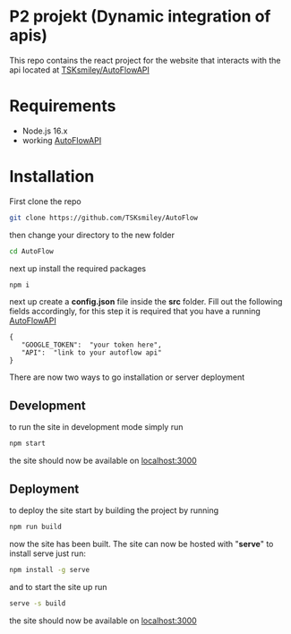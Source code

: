 # P2 projekt (Dynamic integration of apis)
This repo contains the react project for the website that interacts with the api located at [TSKsmiley/AutoFlowAPI](https://github.com/TSKsmiley/AutoFlowAPI)

# Requirements

 - Node.js 16.x
 - working	 [AutoFlowAPI](https://github.com/TSKsmiley/AutoFlowAPI)

# Installation
First clone the repo 
```bash
git clone https://github.com/TSKsmiley/AutoFlow
```
then change your directory to the new folder
```bash
cd AutoFlow
```
next up install the required packages
```bash
npm i
```
next up create a  **config.json** file inside the **src** folder. Fill out the following fields accordingly, for this step it is required that you have a running [AutoFlowAPI](https://github.com/TSKsmiley/AutoFlowAPI) 

    {
	   "GOOGLE_TOKEN":  "your token here",
	   "API":  "link to your autoflow api"
    }

There are now two ways to go installation or server deployment
## Development
to run the site in development mode simply run
```bash
npm start
```
the site should now be available on [localhost:3000](http://localhost:3000)
## Deployment
to deploy the site start by building the project by running
```bash
npm run build
```
now the site has been built. The site can now be hosted with "**serve**"
to install serve just run:
```bash
npm install -g serve
```
and to start the site up run
```bash
serve -s build
```
the site should now be available on [localhost:3000](http://localhost:3000)
